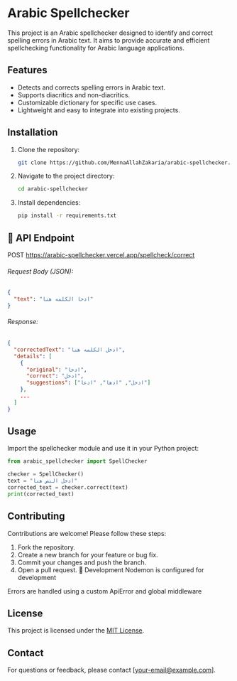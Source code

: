 # Arabic Spellchecker

This project is an Arabic spellchecker designed to identify and correct spelling errors in Arabic text. It aims to provide accurate and efficient spellchecking functionality for Arabic language applications.

## Features

- Detects and corrects spelling errors in Arabic text.
- Supports diacritics and non-diacritics.
- Customizable dictionary for specific use cases.
- Lightweight and easy to integrate into existing projects.

## Installation

1. Clone the repository:
    ```bash
    git clone https://github.com/MennaAllahZakaria/arabic-spellchecker.git
    ```
2. Navigate to the project directory:
    ```bash
    cd arabic-spellchecker
    ```
3. Install dependencies:
    ```bash
    pip install -r requirements.txt
    ```


## 📡 API Endpoint
POST https://arabic-spellchecker.vercel.app/spellcheck/correct
###### Request Body (JSON):
```json
{
  "text": "ادخا الكلمه هنا"
}

```

###### Response:
```json
{
  "correctedText": "ادخل الكلمه هنا",
  "details": [
    {
      "original": "ادخا",
      "correct": "ادخل",
      "suggestions": ["ادخل", "ادها", "ادعا"]
    },
    ...
  ]
}

```

## Usage

Import the spellchecker module and use it in your Python project:

```python
from arabic_spellchecker import SpellChecker

checker = SpellChecker()
text = "ادخل النص هنا"
corrected_text = checker.correct(text)
print(corrected_text)
```

## Contributing

Contributions are welcome! Please follow these steps:

1. Fork the repository.
2. Create a new branch for your feature or bug fix.
3. Commit your changes and push the branch.
4. Open a pull request.
🧪 Development
Nodemon is configured for development

Errors are handled using a custom ApiError and global middleware


## License

This project is licensed under the [MIT License](LICENSE).

## Contact

For questions or feedback, please contact [your-email@example.com].